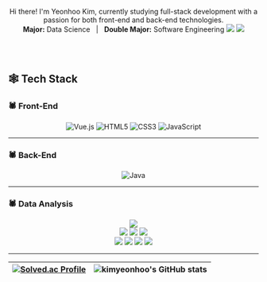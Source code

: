<div align="center">

  <br/><br/>

  Hi there! I'm Yeonhoo Kim, currently studying full-stack development with a passion for both front-end and back-end technologies.<br/>
  <b>Major:</b> Data Science  &nbsp; | &nbsp; <b>Double Major:</b> Software Engineering
  <img src="https://img.shields.io/badge/Data Science-DF1F2D?style=for-the-badge&logo=databricks&logoColor=white"/>
  <img src="https://img.shields.io/badge/Software-2B3784?style=for-the-badge&logo=windows&logoColor=white"/>

  <br/><br/>
</div>


## 🕸️ Tech Stack

### 🕷️ Front-End
<div align="center">

  ![Vue.js](https://img.shields.io/badge/Vue.js-2B3784?style=for-the-badge&logo=vuedotjs&logoColor=white)
  ![HTML5](https://img.shields.io/badge/HTML5-DF1F2D?style=for-the-badge&logo=html5&logoColor=white)
  ![CSS3](https://img.shields.io/badge/CSS3-2B3784?style=for-the-badge&logo=css3&logoColor=white)
  ![JavaScript](https://img.shields.io/badge/JavaScript-DF1F2D?style=for-the-badge&logo=javascript&logoColor=white)

</div>

---

### 🕷️ Back-End
<div align="center">

  ![Java](https://img.shields.io/badge/Java-DF1F2D?style=for-the-badge&logo=java&logoColor=white)

</div>

---

### 🕷️ Data Analysis
<div align="center">

  <img src="https://img.shields.io/badge/Python-2B3784?style=for-the-badge&logo=python&logoColor=white"/>

  <br/>

  <img src="https://img.shields.io/badge/NumPy-DF1F2D?style=for-the-badge&logo=numpy&logoColor=white"/>
  <img src="https://img.shields.io/badge/Pandas-2B3784?style=for-the-badge&logo=pandas&logoColor=white"/>
  <img src="https://img.shields.io/badge/Matplotlib-DF1F2D?style=for-the-badge&logo=matplotlib&logoColor=white"/>

  <br/>

  <img src="https://img.shields.io/badge/Seaborn-2B3784?style=for-the-badge&logo=seaborn&logoColor=white"/>
  <img src="https://img.shields.io/badge/TensorFlow-DF1F2D?style=for-the-badge&logo=tensorflow&logoColor=white"/>
  <img src="https://img.shields.io/badge/PyTorch-2B3784?style=for-the-badge&logo=pytorch&logoColor=white"/>
  <img src="https://img.shields.io/badge/Keras-DF1F2D?style=for-the-badge&logo=keras&logoColor=white"/>

</div>

---


| [![Solved.ac Profile](http://mazassumnida.wtf/api/generate_badge?boj=soollaassiido)](https://solved.ac/soollaassiido) | ![kimyeonhoo's GitHub stats](https://github-readme-stats.vercel.app/api?username=kimyeonhoo&show_icons=true&theme=dark) |
| :---: | :---: |


<!--
[![Solved.ac Profile](http://mazassumnida.wtf/api/generate_badge?boj=soollaassiido)](https://solved.ac/soollaassiido)

![Java](https://img.shields.io/badge/Java-007396?style=flat&logo=Java&logoColor=white)
![Python](https://img.shields.io/badge/Python-3776AB?style=flat&logo=Python&logoColor=white)

<!--
**yeonhookim/yeonhookim** is a ✨ _special_ ✨ repository because its `README.md` (this file) appears on your GitHub profile.

Here are some ideas to get you started:

- 🔭 I’m currently working on ...
- 🌱 I’m currently learning ...
- 👯 I’m looking to collaborate on ...
- 🤔 I’m looking for help with ...
- 💬 Ask me about ...
- 📫 How to reach me: ...
- 😄 Pronouns: ...
- ⚡ Fun fact: ...
-->

